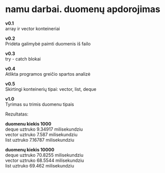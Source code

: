 # namu darbai. duomenų apdorojimas
 
**v0.1**  
array ir vector konteineriai  


**v0.2**  
Pridėta galimybė paimti duomenis iš failo  


**v0.3**  
try - catch blokai  


**v0.4**   
Atlikta programos greičio spartos analizė  


**v0.5**  
Skirtingi konteinerių tipai: vector, list, deque  


**v1.0**  
Tyrimas su trimis duomenu tipais

Rezultatas:

**duomenu kiekis 1000**  
deque uztruko 9.34917 milisekundziu  
vector uztruko 7.587 milisekundziu  
list uztruko 7.16787 milisekundziu  

**duomenų kiekis 10000**  
deque uztruko 70.8255 milisekundziu  
vector uztruko 68.5544 milisekundziu  
list uztruko 69.462 milisekundziu  

